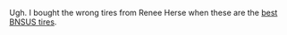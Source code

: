 Ugh. I bought the wrong tires from Renee Herse when these are the  [best BNSUS tires](../Fitness/Best%20BNSUS%20tires.md).